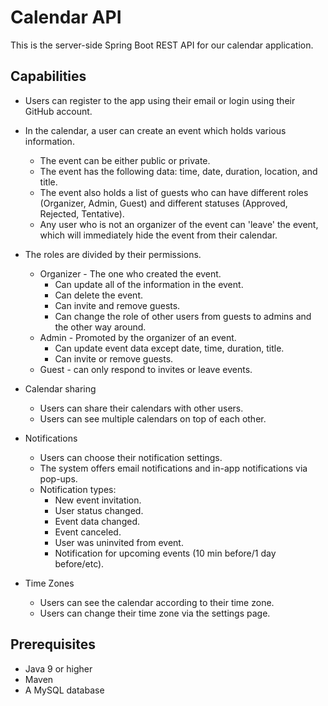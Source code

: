 # Calendar API
This is the server-side Spring Boot REST API for our calendar application.

## Capabilities
* Users can register to the app using their email or login using their GitHub account.

* In the calendar, a user can create an event which holds various information.
  * The event can be either public or private.
  * The event has the following data: time, date, duration, location, and title.
  * The event also holds a list of guests who can have different roles (Organizer, Admin, Guest) and different statuses (Approved, Rejected, Tentative).
  * Any user who is not an organizer of the event can 'leave' the event, which will immediately hide the event from their calendar.

* The roles are divided by their permissions.
  * Organizer - The one who created the event.
    * Can update all of the information in the event.
    * Can delete the event.
    * Can invite and remove guests.
    * Can change the role of other users from guests to admins and the other way around.
  * Admin - Promoted by the organizer of an event.
    * Can update event data except date, time, duration, title.
    * Can invite or remove guests.
  * Guest - can only respond to invites or leave events.
 
 
 * Calendar sharing
   * Users can share their calendars with other users.
   * Users can see multiple calendars on top of each other.
 
 * Notifications
   * Users can choose their notification settings.
   * The system offers email notifications and in-app notifications via pop-ups.
   * Notification types:
     * New event invitation.
     * User status changed.
     * Event data changed.
     * Event canceled.
     * User was uninvited from event.
     * Notification for upcoming events (10 min before/1 day before/etc).

* Time Zones  
  * Users can see the calendar according to their time zone.
  * Users can change their time zone via the settings page.


## Prerequisites
* Java 9 or higher
* Maven
* A MySQL database
